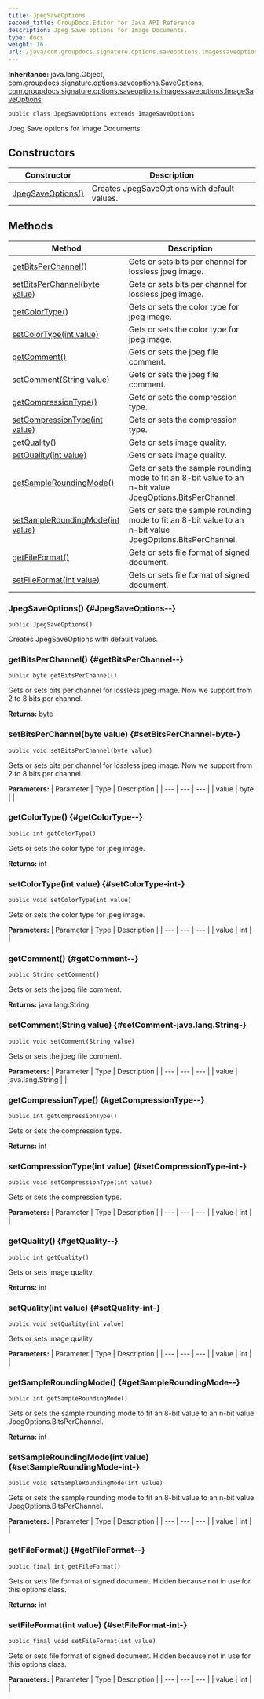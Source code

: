```yaml
---
title: JpegSaveOptions
second_title: GroupDocs.Editor for Java API Reference
description: Jpeg Save options for Image Documents.
type: docs
weight: 16
url: /java/com.groupdocs.signature.options.saveoptions.imagessaveoptions/jpegsaveoptions/
---
```

**Inheritance:**
java.lang.Object, [com.groupdocs.signature.options.saveoptions.SaveOptions](../../com.groupdocs.signature.options.saveoptions/saveoptions), [com.groupdocs.signature.options.saveoptions.imagessaveoptions.ImageSaveOptions](../../com.groupdocs.signature.options.saveoptions.imagessaveoptions/imagesaveoptions)
```
public class JpegSaveOptions extends ImageSaveOptions
```

Jpeg Save options for Image Documents.
## Constructors

| Constructor | Description |
| --- | --- |
| [JpegSaveOptions()](#JpegSaveOptions--) | Creates JpegSaveOptions with default values. |
## Methods

| Method | Description |
| --- | --- |
| [getBitsPerChannel()](#getBitsPerChannel--) | Gets or sets bits per channel for lossless jpeg image. |
| [setBitsPerChannel(byte value)](#setBitsPerChannel-byte-) | Gets or sets bits per channel for lossless jpeg image. |
| [getColorType()](#getColorType--) | Gets or sets the color type for jpeg image. |
| [setColorType(int value)](#setColorType-int-) | Gets or sets the color type for jpeg image. |
| [getComment()](#getComment--) | Gets or sets the jpeg file comment. |
| [setComment(String value)](#setComment-java.lang.String-) | Gets or sets the jpeg file comment. |
| [getCompressionType()](#getCompressionType--) | Gets or sets the compression type. |
| [setCompressionType(int value)](#setCompressionType-int-) | Gets or sets the compression type. |
| [getQuality()](#getQuality--) | Gets or sets image quality. |
| [setQuality(int value)](#setQuality-int-) | Gets or sets image quality. |
| [getSampleRoundingMode()](#getSampleRoundingMode--) | Gets or sets the sample rounding mode to fit an 8-bit value to an n-bit value JpegOptions.BitsPerChannel. |
| [setSampleRoundingMode(int value)](#setSampleRoundingMode-int-) | Gets or sets the sample rounding mode to fit an 8-bit value to an n-bit value JpegOptions.BitsPerChannel. |
| [getFileFormat()](#getFileFormat--) | Gets or sets file format of signed document. |
| [setFileFormat(int value)](#setFileFormat-int-) | Gets or sets file format of signed document. |
### JpegSaveOptions() {#JpegSaveOptions--}
```
public JpegSaveOptions()
```


Creates JpegSaveOptions with default values.

### getBitsPerChannel() {#getBitsPerChannel--}
```
public byte getBitsPerChannel()
```


Gets or sets bits per channel for lossless jpeg image. Now we support from 2 to 8 bits per channel.

**Returns:**
byte
### setBitsPerChannel(byte value) {#setBitsPerChannel-byte-}
```
public void setBitsPerChannel(byte value)
```


Gets or sets bits per channel for lossless jpeg image. Now we support from 2 to 8 bits per channel.

**Parameters:**
| Parameter | Type | Description |
| --- | --- | --- |
| value | byte |  |

### getColorType() {#getColorType--}
```
public int getColorType()
```


Gets or sets the color type for jpeg image.

**Returns:**
int
### setColorType(int value) {#setColorType-int-}
```
public void setColorType(int value)
```


Gets or sets the color type for jpeg image.

**Parameters:**
| Parameter | Type | Description |
| --- | --- | --- |
| value | int |  |

### getComment() {#getComment--}
```
public String getComment()
```


Gets or sets the jpeg file comment.

**Returns:**
java.lang.String
### setComment(String value) {#setComment-java.lang.String-}
```
public void setComment(String value)
```


Gets or sets the jpeg file comment.

**Parameters:**
| Parameter | Type | Description |
| --- | --- | --- |
| value | java.lang.String |  |

### getCompressionType() {#getCompressionType--}
```
public int getCompressionType()
```


Gets or sets the compression type.

**Returns:**
int
### setCompressionType(int value) {#setCompressionType-int-}
```
public void setCompressionType(int value)
```


Gets or sets the compression type.

**Parameters:**
| Parameter | Type | Description |
| --- | --- | --- |
| value | int |  |

### getQuality() {#getQuality--}
```
public int getQuality()
```


Gets or sets image quality.

**Returns:**
int
### setQuality(int value) {#setQuality-int-}
```
public void setQuality(int value)
```


Gets or sets image quality.

**Parameters:**
| Parameter | Type | Description |
| --- | --- | --- |
| value | int |  |

### getSampleRoundingMode() {#getSampleRoundingMode--}
```
public int getSampleRoundingMode()
```


Gets or sets the sample rounding mode to fit an 8-bit value to an n-bit value JpegOptions.BitsPerChannel.

**Returns:**
int
### setSampleRoundingMode(int value) {#setSampleRoundingMode-int-}
```
public void setSampleRoundingMode(int value)
```


Gets or sets the sample rounding mode to fit an 8-bit value to an n-bit value JpegOptions.BitsPerChannel.

**Parameters:**
| Parameter | Type | Description |
| --- | --- | --- |
| value | int |  |

### getFileFormat() {#getFileFormat--}
```
public final int getFileFormat()
```


Gets or sets file format of signed document. Hidden because not in use for this options class.

**Returns:**
int
### setFileFormat(int value) {#setFileFormat-int-}
```
public final void setFileFormat(int value)
```


Gets or sets file format of signed document. Hidden because not in use for this options class.

**Parameters:**
| Parameter | Type | Description |
| --- | --- | --- |
| value | int |  |

